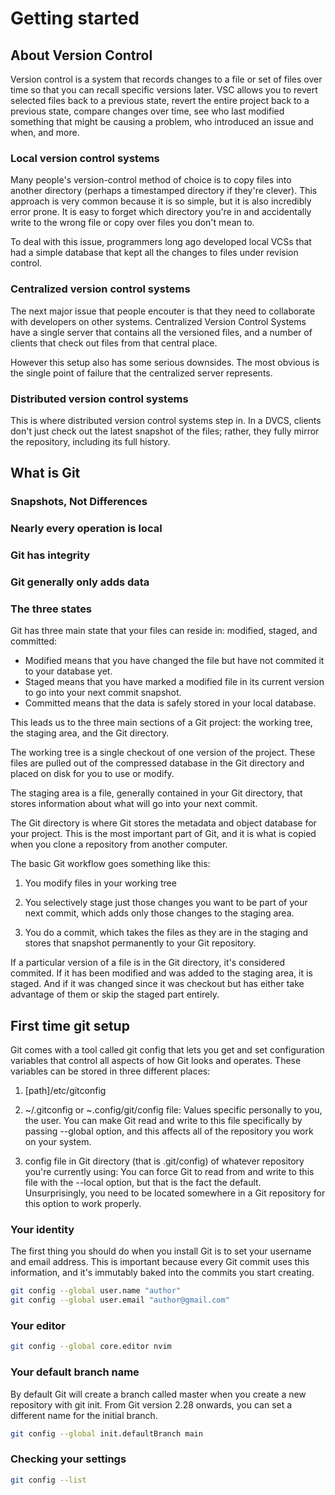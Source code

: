 # Getting started

## About Version Control

Version control is a system that records changes to a file or set of files over time so that you can recall specific versions later. VSC allows you to revert selected files back to a previous state, revert the entire project back to a previous state, compare changes over time, see who last modified something that might be causing a problem, who introduced an issue and when, and more.

### Local version control systems

Many people's version-control method of choice is to copy files into another directory (perhaps a timestamped directory if they're clever). This approach is very common because it is so simple, but it is also incredibly error prone. It is easy to forget which directory you're in and accidentally write to the wrong file or copy over files you don't mean to.

To deal with this issue, programmers long ago developed local VCSs that had a simple database that kept all the changes to files under revision control.

### Centralized version control systems

The next major issue that people encouter is that they need to collaborate with developers on other systems. Centralized Version Control Systems have a single server that contains all the versioned files, and a number of clients that check out files from that central place.

However this setup also has some serious downsides. The most obvious is the single point of failure that the centralized server represents.

### Distributed version control systems

This is where distributed version control systems step in. In a DVCS, clients don't just check out the latest snapshot of the files; rather, they fully mirror the repository, including its full history. 

## What is Git

### Snapshots, Not Differences

### Nearly every operation is local

### Git has integrity

### Git generally only adds data

### The three states

Git has three main state that your files can reside in: modified, staged, and committed:

- Modified means that you have changed the file but have not commited it to your database yet.
- Staged means that you have marked a modified file in its current version to go into your next commit snapshot.
- Committed means that the data is safely stored in your local database.

This leads us to the three main sections of a Git project: the working tree, the staging area, and the Git directory.

The working tree is a single checkout of one version of the project. These files are pulled out of the compressed database in the Git directory and placed on disk for you to use or modify.

The staging area is a file, generally contained in your Git directory, that stores information about what will go into your next commit.

The Git directory is where Git stores the metadata and object database for your project. This is the most important part of Git, and it is what is copied when you clone a repository from another computer.

The basic Git workflow goes something like this:

1. You modify files in your working tree

2. You selectively stage just those changes you want to be part of your next commit, which adds only those changes to the staging area.

3. You do a commit, which takes the files as they are in the staging and stores that snapshot permanently to your Git repository.

If a particular version of a file is in the Git directory, it's considered commited. If it has been modified and was added to the staging area, it is staged. And if it was changed since it was checkout but has either take advantage of them or skip the staged part entirely.

## First time git setup

Git comes with a tool called git config that lets you get and set configuration variables that control all aspects of how Git looks and operates. These variables can be stored in three different places:

1. [path]/etc/gitconfig

2. ~/.gitconfig or ~.config/git/config file: Values specific personally to you, the user. You can make Git read and write to this file specifically by passing --global option, and this affects all of the repository you work on your system.

3. config file in Git directory (that is .git/config) of whatever repository you're currently using: You can force Git to read from and write to this file with the --local option, but that is the fact the default. Unsurprisingly, you need to be located somewhere in a Git repository for this option to work properly.

### Your identity

The first thing you should do when you install Git is to set your username and email address. This is important because every Git commit uses this information, and it's immutably baked into the commits you start creating.

```bash
git config --global user.name "author"
git config --global user.email "author@gmail.com"
```

### Your editor

```bash
git config --global core.editor nvim
```

### Your default branch name

By default Git will create a branch called master when you create a new repository with git init. From Git version 2.28 onwards,  you can set a different name for the initial branch.

```bash
git config --global init.defaultBranch main
```

### Checking your settings

```bash
git config --list
```
